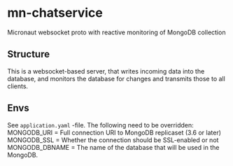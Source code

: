 # mn-chatservice
Micronaut websocket proto with reactive monitoring of MongoDB collection

## Structure
This is a websocket-based server, that writes incoming data into the database, and monitors the database for changes and transmits those to all clients.

## Envs
See `application.yaml` -file. The following need to be overridden:
MONGODB_URI = Full connection URI to MongoDB replicaset (3.6 or later)
MONGODB_SSL = Whether the connection should be SSL-enabled or not
MONGODB_DBNAME = The name of the database that will be used in the MongoDB.
